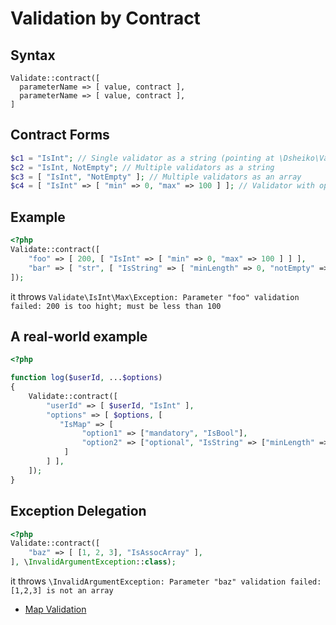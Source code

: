 # Validation by Contract

## Syntax 
```
Validate::contract([
  parameterName => [ value, contract ], 
  parameterName => [ value, contract ], 
]
```
## Contract Forms
```php
$c1 = "IsInt"; // Single validator as a string (pointing at \Dsheiko\Validate\IsInt)
$c2 = "IsInt, NotEmpty"; // Multiple validators as a string
$c3 = [ "IsInt", "NotEmpty" ]; // Multiple validators as an array
$c4 = [ "IsInt" => [ "min" => 0, "max" => 100 ] ]; // Validator with options
```

## Example
```php
<?php
Validate::contract([
    "foo" => [ 200, [ "IsInt" => [ "min" => 0, "max" => 100 ] ] ],
    "bar" => [ "str", [ "IsString" => [ "minLength" => 0, "notEmpty" => true ] ] ]
]);
```
it throws `Validate\IsInt\Max\Exception: Parameter "foo" validation failed: 200 is too hight; must be less than 100`


## A real-world example

```php
<?php

function log($userId, ...$options)
{
    Validate::contract([
        "userId" => [ $userId, "IsInt" ],
        "options" => [ $options, [
           "IsMap" => [
                "option1" => ["mandatory", "IsBool"],
                "option2" => ["optional", "IsString" => ["minLength" => 6]],
            ]
        ] ],
    ]);
}
```

## Exception Delegation

```php
<?php
Validate::contract([
    "baz" => [ [1, 2, 3], "IsAssocArray" ],
], \InvalidArgumentException::class);
```
it throws `\InvalidArgumentException: Parameter "baz" validation failed: [1,2,3] is not an array`


* [Map Validation](./map-validation.md)
